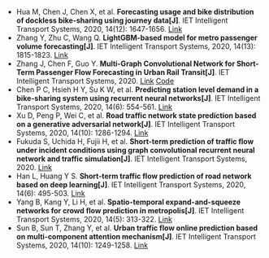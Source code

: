 * Hua M, Chen J, Chen X, et al. <b>Forecasting usage and bike distribution of dockless bike-sharing using journey data[J]</b>. IET Intelligent Transport Systems, 2020, 14(12): 1647-1656. [Link](https://ietresearch.onlinelibrary.wiley.com/doi/full/10.1049/iet-its.2020.0305)
* Zhang Y, Zhu C, Wang Q. <b>LightGBM-based model for metro passenger volume forecasting[J]</b>. IET Intelligent Transport Systems, 2020, 14(13): 1815-1823. [Link](https://digital-library.theiet.org/content/journals/10.1049/iet-its.2020.0396)
* Zhang J, Chen F, Guo Y. <b>Multi-Graph Convolutional Network for Short-Term Passenger Flow Forecasting in Urban Rail Transit[J]</b>. IET Intelligent Transport Systems, 2020. [Link](https://ietresearch.onlinelibrary.wiley.com/doi/10.1049/iet-its.2019.0873) [Code](https://github.com/JinleiZhangBJTU/Conv-GCN)
* Chen P C, Hsieh H Y, Su K W, et al. <b>Predicting station level demand in a bike-sharing system using recurrent neural networks[J]</b>. IET Intelligent Transport Systems, 2020, 14(6): 554-561. [Link](https://ietresearch.onlinelibrary.wiley.com/doi/pdf/10.1049/iet-its.2019.0007)
* Xu D, Peng P, Wei C, et al. <b>Road traffic network state prediction based on a generative adversarial network[J]</b>. IET Intelligent Transport Systems, 2020, 14(10): 1286-1294. [Link](https://ietresearch.onlinelibrary.wiley.com/doi/pdf/10.1049/iet-its.2019.0552)
* Fukuda S, Uchida H, Fujii H, et al. <b>Short-term prediction of traffic flow under incident conditions using graph convolutional recurrent neural network and traffic simulation[J]</b>. IET Intelligent Transport Systems, 2020. [Link](https://ietresearch.onlinelibrary.wiley.com/doi/10.1049/iet-its.2019.0778)
* Han L, Huang Y S. <b>Short-term traffic flow prediction of road network based on deep learning[J]</b>. IET Intelligent Transport Systems, 2020, 14(6): 495-503. [Link](https://ietresearch.onlinelibrary.wiley.com/doi/pdfdirect/10.1049/iet-its.2019.0133)
* Yang B, Kang Y, Li H, et al. <b>Spatio-temporal expand-and-squeeze networks for crowd flow prediction in metropolis[J]</b>. IET Intelligent Transport Systems, 2020, 14(5): 313-322. [Link](https://ietresearch.onlinelibrary.wiley.com/doi/pdf/10.1049/iet-its.2019.0377)
* Sun B, Sun T, Zhang Y, et al. <b>Urban traffic flow online prediction based on multi-component attention mechanism[J]</b>. IET Intelligent Transport Systems, 2020, 14(10): 1249-1258. [Link](https://ietresearch.onlinelibrary.wiley.com/doi/pdf/10.1049/iet-its.2020.0004)

